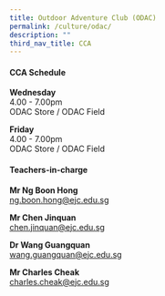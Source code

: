 ```yaml
---
title: Outdoor Adventure Club (ODAC)
permalink: /culture/odac/
description: ""
third_nav_title: CCA
---
```

#### **CCA Schedule**

**Wednesday**  
4.00 - 7.00pm  
ODAC Store / ODAC Field

**Friday**  
4.00 - 7.00pm  
ODAC Store / ODAC Field

#### **Teachers-in-charge**

**Mr Ng Boon Hong**  
[ng.boon.hong@ejc.edu.sg](mailto:ng.boon.hong@ejc.edu.sg)

**Mr Chen Jinquan**  
[chen.jinquan@ejc.edu.sg](mailto:chen.jinquan@ejc.edu.sg)

**Dr Wang Guangquan**   
[wang.guangquan@ejc.edu.sg](mailto:wang.guangquan@ejc.edu.sg)

**Mr Charles Cheak**  
[charles.cheak@ejc.edu.sg](mailto:charles.cheak@ejc.edu.sg)